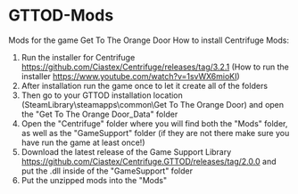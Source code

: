 # GTTOD-Mods
Mods for the game Get To The Orange Door
How to install Centrifuge Mods:
1. Run the installer for Centrifuge https://github.com/Ciastex/Centrifuge/releases/tag/3.2.1 (How to run the installer https://www.youtube.com/watch?v=1svWX6mioKI)
2. After installation run the game once to let it create all of the folders
3. Then go to your GTTOD installation location (SteamLibrary\steamapps\common\Get To The Orange Door) and open the "Get To The Orange Door_Data" folder
4. Open the "Centrifuge" folder where you will find both the "Mods" folder, as well as the "GameSupport" folder (if they are not there make sure you have run the game at least once!)
5. Download the latest release of the Game Support Library https://github.com/Ciastex/Centrifuge.GTTOD/releases/tag/2.0.0 and put the .dll inside of the "GameSupport" folder
6. Put the unzipped mods into the "Mods"
 

